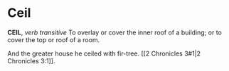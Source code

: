 # Ceil

**CEIL**, _verb transitive_ To overlay or cover the inner roof of a building; or to cover the top or roof of a room.

And the greater house he ceiled with fir-tree. [[2 Chronicles 3#1|2 Chronicles 3:1]].